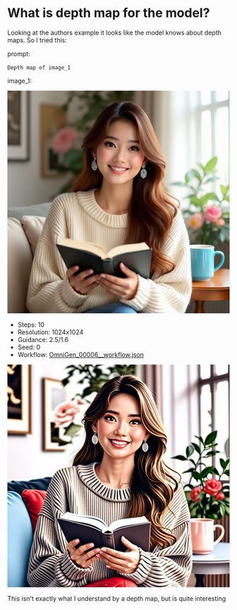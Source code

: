# What is depth map for the model?

Looking at the authors example it looks like the model knows about depth maps.
So I tried this:

prompt:

```
Depth map of image_1
```

image_1:

![image](../../inputs/original/t2i_woman_with_book.png)

- Steps: 10
- Resolution: 1024x1024
- Guidance: 2.5/1.6
- Seed: 0
- Workflow: [OmniGen_00006__workflow.json](OmniGen_00006__workflow.json)

![image](OmniGen_00006_.png)

This isn't exactly what I understand by a depth map, but is quite interesting
